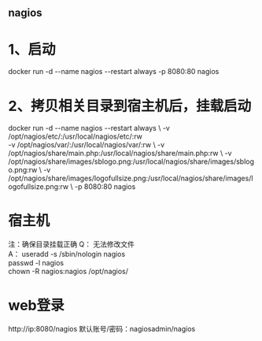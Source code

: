 ## nagios

# 1、启动
docker run -d --name nagios --restart always -p 8080:80 nagios

# 2、拷贝相关目录到宿主机后，挂载启动
docker run -d --name nagios --restart always \\
  -v /opt/nagios/etc/:/usr/local/nagios/etc/:rw \
  -v /opt/nagios/var/:/usr/local/nagios/var/:rw \\
  -v /opt/nagios/share/main.php:/usr/local/nagios/share/main.php:rw \\
  -v /opt/nagios/share/images/sblogo.png:/usr/local/nagios/share/images/sblogo.png:rw \\
  -v /opt/nagios/share/images/logofullsize.png:/usr/local/nagios/share/images/logofullsize.png:rw \\
  -p 8080:80 nagios

# 宿主机

注：确保目录挂载正确
Q：
无法修改文件 \
A：
useradd -s /sbin/nologin nagios  \
passwd -l nagios  \
chown -R nagios:nagios /opt/nagios/  

# web登录
http://ip:8080/nagios
默认账号/密码：nagiosadmin/nagios

